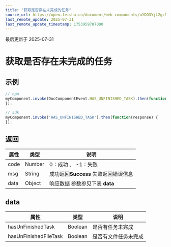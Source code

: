 ```yaml
---
title: "获取是否存在未完成的任务"
source_url: https://open.feishu.cn/document/web-components/uYDO3YjL2gzN24iN3cjN/invoke-api/has-un-finished-task
last_remote_update: 2025-07-31
last_remote_update_timestamp: 1753959787000
---
```

最后更新于 2025-07-31

# 获取是否存在未完成的任务

## 示例
```js
// npm
myComponent.invoke(DocComponentEvent.HAS_UNFINISHED_TASK).then(function(response) {
});

// sdk
myComponent.invoke('HAS_UNFINISHED_TASK').then(function(response) {
});
```

## 返回
|属性|	类型|	说明|
| ---|----- | ------- | 
|code|	Number |	0：成功 、 -1：失败 |
|msg|	String |	成功返回**Success** 失败返回错误信息 |
|data|	Object |	响应数据 参数参见下表 **data** |

## data
|属性|	类型|	说明|
| ---|----- | ------- | 
|hasUnFinishedTask|	Boolean |	是否有任务未完成 |
|hasUnFinishedFileTask|	Boolean |	是否有文件任务未完成 |
